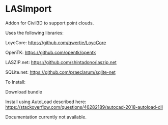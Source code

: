 # LASImport
Addon for Civil3D to support point clouds.

Uses the following libraries:

  LoycCore: https://github.com/qwertie/LoycCore
  
  OpenTK: https://github.com/opentk/opentk
  
  LASZIP.net: https://github.com/shintadono/laszip.net
  
  SQLite.net: https://github.com/praeclarum/sqlite-net
  

To Install:

Download bundle

Install using AutoLoad described here: https://stackoverflow.com/questions/46282189/autocad-2018-autoload-dll

Documentation currently not available.
